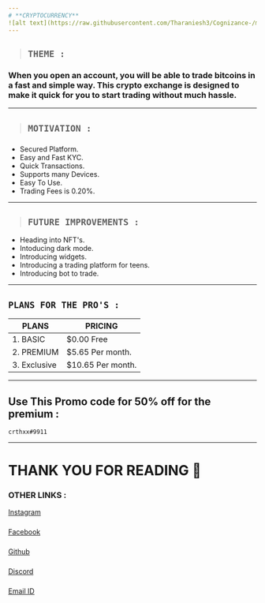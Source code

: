 ```yaml
---
# **CRYPTOCURRENCY**
![alt text](https://raw.githubusercontent.com/Tharaniesh3/Cognizance-/master/Task3/Task%203-tharaniesh.png)
---
```

> ## **`THEME :`**
###    When you open an account, you will be able to trade bitcoins in a fast and simple way. This crypto exchange is designed to make it quick for you to start trading without much hassle.
---
> ## **`MOTIVATION :`**
###
- Secured Platform.
- Easy and Fast KYC.
- Quick Transactions.
- Supports many Devices.
- Easy To Use.
- Trading Fees is 0.20%.
---

 
> ## **`FUTURE IMPROVEMENTS :`**
- Heading into NFT's.
- Intoducing dark mode.
- Introducing widgets.
- Introducing a trading platform for teens.
- Introducing bot to trade.
---
##  `PLANS FOR THE PRO'S :`

| PLANS | PRICING  |
| ----------- | ----------- |
| 1. BASIC | $0.00 Free |
| 2. PREMIUM | $5.65 Per month. |
| 3. Exclusive | $10.65 Per month. |
---

## Use This Promo code for 50% off for the premium :

```
crthxx#9911
```
---
# **THANK YOU FOR READING** 🙏
### **OTHER LINKS :**
[Instagram](https://www.instagram.com/_tharaniesh_/)
###
[Facebook](https://lipsum.com/)
###
[Github](https://github.com/Tharaniesh3/Cognizance-.git)
###
[Discord](https://lipsum.com/)
###
[Email ID](www.tharanieshmarvel@gmail.com)

